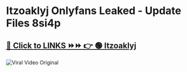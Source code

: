 
 # Itzoaklyj Onlyfans Leaked - Update Files 8si4p

## <h2><a href="https://clipsfans.com/Itzoaklyj&ref=git">🔗 Click to LINKS ⏩⏩ 👉 🟢 Itzoaklyj </a></h2>

<a href="https://clipsfans.com/Itzoaklyj&ref=git" rel="nofollow" data-target="animated-image.originalLink"><img src="https://i.ibb.co.com/xMMVF88/686577567.gif" alt="Viral Video Original" style="max-width: 100%; display: inline-block;" data-target="animated-image.originalImage"></a>

